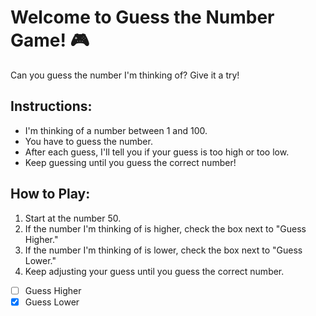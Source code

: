 # Welcome to Guess the Number Game! 🎮

Can you guess the number I'm thinking of? Give it a try!

## Instructions:

- I'm thinking of a number between 1 and 100.
- You have to guess the number.
- After each guess, I'll tell you if your guess is too high or too low.
- Keep guessing until you guess the correct number!

## How to Play:

1. Start at the number 50.
2. If the number I'm thinking of is higher, check the box next to "Guess Higher."
3. If the number I'm thinking of is lower, check the box next to "Guess Lower."
4. Keep adjusting your guess until you guess the correct number.

- [ ] Guess Higher
- [x] Guess Lower
